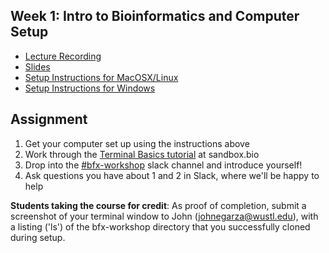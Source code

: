 ## Week 1: Intro to Bioinformatics and Computer Setup
- [Lecture Recording](https://wustl.box.com/s/tq62cg3m9l73v40djargi12unlodavve)
- [Slides](bfx_workshop_01_overview.pdf)
- [Setup Instructions for MacOSX/Linux](bfx_workshop_01_overview.ipynb)
- [Setup Instructions for Windows](bfx_workshop_01_overview_windows.ipynb)

## Assignment
1. Get your computer set up using the instructions above
2. Work through the [Terminal Basics tutorial](https://sandbox.bio/tutorials?id=terminal-basics) at sandbox.bio
3. Drop into the [#bfx-workshop](https://ictsprecisionhealth.slack.com/archives/C040Q704WS2) slack channel and introduce yourself!
4. Ask questions you have about 1 and 2 in Slack, where we'll be happy to help


**Students taking the course for credit**: 
As proof of completion, submit a screenshot of your terminal window to John (johnegarza@wustl.edu), with a listing ('ls') of the bfx-workshop directory that you successfully cloned during setup.
